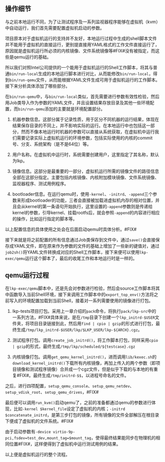 ## 操作细节

与之前本地运行不同，为了让测试程序及一系列监视器程序能够在虚拟机（kvm）中自动运行，我们首先需要配置虚拟机启动的参数。

项目原本对于虚拟机运行的支持并不友好，本地运行过程中生成的shell脚本文件并不能用于虚拟机的直接运行，更别提直接用YAML格式的工作文件直接运行了，原因就是虚拟机运行所必须的内核镜像、文件系统镜像等#FIX#没有被指定，而这些是qemu运行的基础。

所以我们对照Intel公司提供的一个能用于虚拟机运行的Shell工作脚本，将其与普通`bin/run-local`生成的本地运行脚本进行对比，从而能修改`bin/run-local`，得到`bin/run-qemu`文件，从而能根据YAML文件生成可用于虚拟机运行的工作脚本。接下来分析具体添加了哪些部分。

在`bin/run-qemu`中，与`bin/run-local`类似，首先需要进行参数有效性检验，然后用Job类导入作为参数的YAML文件，并且设置结果存放目录及其他一些环境配置，而`bin/run-qemu`添加的主要就是环境配置部分。

1. 机器参数信息。这部分属于记录性质，用于区分不同机器的运行结果，体现在结果保存目录的不同上，并不影响实际的运行。在本地运行中也包括这一部分，然而不像本地运行时机器的参数可以直接从系统获取，在虚拟机中运行我们需要记录实际上虚拟机运行的环境参数，包括实际使用的内核的commit号、分支、系统架构（是不是64位）等。

1. 用户名称。在虚拟机中运行时，系统需要创建用户，这里指定了其名称，默认为lkp。

1. 镜像信息。这部分是最重要的一部分，虚拟机运行所需的镜像文件的路径信息全部在这部分指定。主要包括内核镜像、内核附加模块镜像、文件系统镜像、监视器程序、测试用例程序。

1. bootloader信息。在运行qemu时，使用`-kernel`、`-initrd`、`-append`三个参数来形成bootloader的功能，三者会直接被加载进虚拟机内存的相对位置，并且会从kernel的第一条语句开始执行，这里设置的`-append`参数则是传递给kernel的参数，引导kernel、挂载rootfs后，就会参照`-append`的内容进行相应的操作，比如运行指定的脚本等。

以上配置信息的具体使用之处会在后面启动qemu时具体分析。#FIX#

接下来就是将之前配置的所有信息通过Job类保存到文件中，通过`save()`会直接保存成YAML文件，即在原来作为参数的文件的基础上增加了一些新的键值对，通过`job2sh()`将YAML文件转换成对应的Shell工作脚本，接下来便可以使用`lkp-exec/qemu`运行这个脚本了，最后的收尾工作和本地运行时是一样的。

## qemu运行过程

在`lkp-exec/qemu`脚本中，还是先会对参数进行检验，然后会source工作脚本将其中函数导入当前Shell环境，接下来调用工作脚本中的`export_top_env()`方法将之前写入的环境配置加载到当前Shell，接着对一系列需要使用的镜像进行打包。

1. lkp-tests项目打包。采用上一章介绍的`pack`命令，将执行`pack/lkp-src`中的一系列方法，#FIX#具体来说，是在`/tmp`目录下创建一个`lkp_initrd-$USER`文件夹，将项目目录链接到此，然后用`find | cpio | gzip`的形式进行打包，最终生成`/tmp/lkp_initrd-$USER/lkp/$LKP_USER/lkp-${ARCH}.cgz`。

1. 测试程序打包。调用`create_job_initrd()`，将工作脚本打包，同样采用`cpio | gzip`的形式，最终生成`/tmp/lkp/scheduled/${testcase}.cgz`

1. 内核镜像打包。调用`get_qemu_kernel_initrd()`，进而调用`lib/kexec.sh`的`download_kernel_initrd()`下载所有内核镜像，再加上传入的两个参数（即项目镜像和测试程序镜像）合并成一个cgz文件，但是似乎下载的与本地的有重复#FIX#。最终生成`/tmp/initrd-$$`，以进程号命名的文件。

之后，进行四项配置，`setup_qemu_console`、`setup_qemu_netdev`、`setup_vdisk_root`、`setup_qemu_drives`，#FIX#

最后便可以调用`run_kvm()`启动qemu了，之前的准备都通过qemu的参数进行体现，比如`-kernel $kernel_file`设定了虚拟机的内核；`-initrd $concatenate_initrd`，是第三步打包的镜像，所有镜像的文件全部解压在根目录下便成了虚拟机的文件系统。#FIX#

由于启动参数有`-device virtio-9p-pci,fsdev=test_dev,mount_tag=$mount_tag`，使得最终结果能同步在物理机的相同位置#FIX#，这样便得到了虚拟机中运行测试用例的结果。

以上便是虚拟机运行的整个流程。
